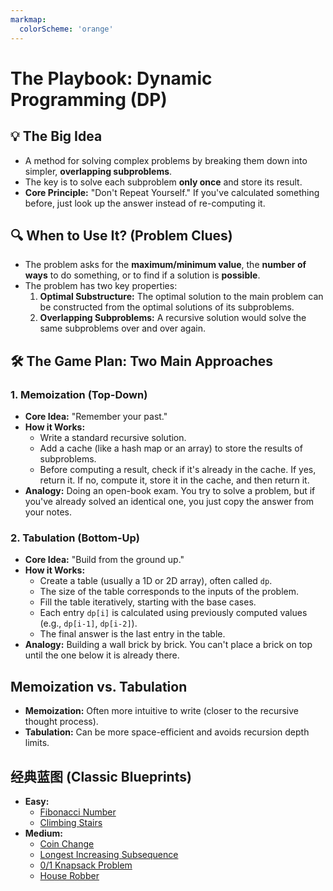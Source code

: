 ```yaml
---
markmap:
  colorScheme: 'orange'
---
```


# The Playbook: Dynamic Programming (DP)

## 💡 The Big Idea
- A method for solving complex problems by breaking them down into simpler, **overlapping subproblems**.
- The key is to solve each subproblem **only once** and store its result.
- **Core Principle:** "Don't Repeat Yourself." If you've calculated something before, just look up the answer instead of re-computing it.

## 🔍 When to Use It? (Problem Clues)
- The problem asks for the **maximum/minimum value**, the **number of ways** to do something, or to find if a solution is **possible**.
- The problem has two key properties:
  1.  **Optimal Substructure:** The optimal solution to the main problem can be constructed from the optimal solutions of its subproblems.
  2.  **Overlapping Subproblems:** A recursive solution would solve the same subproblems over and over again.

## 🛠️ The Game Plan: Two Main Approaches

### 1. Memoization (Top-Down)
- **Core Idea:** "Remember your past."
- **How it Works:**
  - Write a standard recursive solution.
  - Add a cache (like a hash map or an array) to store the results of subproblems.
  - Before computing a result, check if it's already in the cache. If yes, return it. If no, compute it, store it in the cache, and then return it.
- **Analogy:** Doing an open-book exam. You try to solve a problem, but if you've already solved an identical one, you just copy the answer from your notes.

### 2. Tabulation (Bottom-Up)
- **Core Idea:** "Build from the ground up."
- **How it Works:**
  - Create a table (usually a 1D or 2D array), often called `dp`.
  - The size of the table corresponds to the inputs of the problem.
  - Fill the table iteratively, starting with the base cases.
  - Each entry `dp[i]` is calculated using previously computed values (e.g., `dp[i-1]`, `dp[i-2]`).
  - The final answer is the last entry in the table.
- **Analogy:** Building a wall brick by brick. You can't place a brick on top until the one below it is already there.

## Memoization vs. Tabulation
- **Memoization:** Often more intuitive to write (closer to the recursive thought process).
- **Tabulation:** Can be more space-efficient and avoids recursion depth limits.

## 经典蓝图 (Classic Blueprints)
- **Easy:**
  - [Fibonacci Number](https://leetcode.com/problems/fibonacci-number/)
  - [Climbing Stairs](https://leetcode.com/problems/climbing-stairs/)
- **Medium:**
  - [Coin Change](https://leetcode.com/problems/coin-change/)
  - [Longest Increasing Subsequence](https://leetcode.com/problems/longest-increasing-subsequence/)
  - [0/1 Knapsack Problem](https://www.geeksforgeeks.org/0-1-knapsack-problem-dp-10/)
  - [House Robber](https://leetcode.com/problems/house-robber/)
